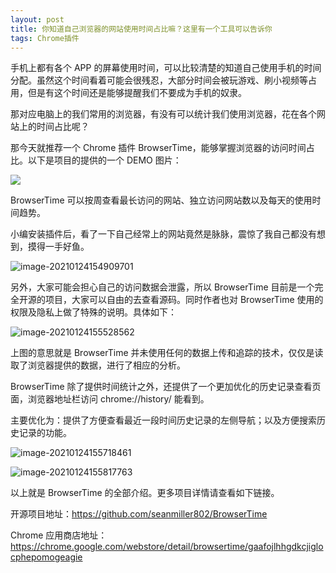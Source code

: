 ```yaml
---
layout: post
title: 你知道自己浏览器的网站使用时间占比嘛？这里有一个工具可以告诉你
tags: Chrome插件
---
```


手机上都有各个 APP 的屏幕使用时间，可以比较清楚的知道自己使用手机的时间分配。虽然这个时间看着可能会很残忍，大部分时间会被玩游戏、刷小视频等占用，但是有这个时间还是能够提醒我们不要成为手机的奴隶。

那对应电脑上的我们常用的浏览器，有没有可以统计我们使用浏览器，花在各个网站上的时间占比呢？

那今天就推荐一个 Chrome 插件 BrowserTime，能够掌握浏览器的访问时间占比。以下是项目的提供的一个 DEMO 图片：

![](https://7465-test-3c9b5e-books-1301492295.tcb.qcloud.la/images/compress_dash.brtime.png)

BrowserTime 可以按周查看最长访问的网站、独立访问网站数以及每天的使用时间趋势。

小编安装插件后，看了一下自己经常上的网站竟然是脉脉，震惊了我自己都没有想到，摸得一手好鱼。

![image-20210124154909701](https://7465-test-3c9b5e-books-1301492295.tcb.qcloud.la/images/compress_image-20210124154909701.png)

另外，大家可能会担心自己的访问数据会泄露，所以 BrowserTime 目前是一个完全开源的项目，大家可以自由的去查看源码。同时作者也对 BrowserTime 使用的权限及隐私上做了特殊的说明。具体如下：

![image-20210124155528562](https://7465-test-3c9b5e-books-1301492295.tcb.qcloud.la/images/compress_image-20210124155528562.png)

上图的意思就是 BrowserTime 并未使用任何的数据上传和追踪的技术，仅仅是读取了浏览器提供的数据，进行了相应的分析。

BrowserTime 除了提供时间统计之外，还提供了一个更加优化的历史记录查看页面，浏览器地址栏访问  chrome://history/  能看到。

主要优化为：提供了方便查看最近一段时间历史记录的左侧导航；以及方便搜索历史记录的功能。

![image-20210124155718461](https://7465-test-3c9b5e-books-1301492295.tcb.qcloud.la/images/compress_image-20210124155718461.png)

![image-20210124155817763](https://7465-test-3c9b5e-books-1301492295.tcb.qcloud.la/images/compress_image-20210124155817763.png)

以上就是 BrowserTime 的全部介绍。更多项目详情请查看如下链接。

开源项目地址：https://github.com/seanmiller802/BrowserTime

Chrome 应用商店地址：https://chrome.google.com/webstore/detail/browsertime/gaafojlhhgdkcjiglocphepomogeagie
